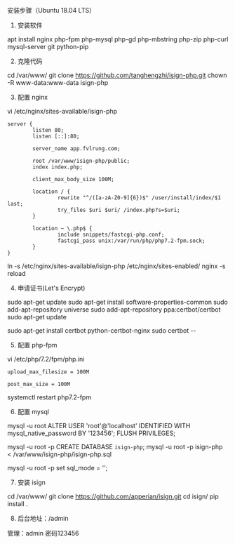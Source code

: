 安装步骤（Ubuntu 18.04 LTS）

1. 安装软件

apt install nginx php-fpm php-mysql php-gd php-mbstring php-zip php-curl mysql-server git python-pip

2. 克隆代码

cd /var/www/
git clone https://github.com/tanghengzhi/isign-php.git
chown -R www-data:www-data isign-php

3. 配置 nginx

vi /etc/nginx/sites-available/isign-php
```
server {
        listen 80;
        listen [::]:80;

        server_name app.fvlrung.com;

        root /var/www/isign-php/public;
        index index.php;

        client_max_body_size 100M;

        location / {
                rewrite "^/([a-zA-Z0-9]{6})$" /user/install/index/$1 last;
                try_files $uri $uri/ /index.php?s=$uri;
        }

        location ~ \.php$ {
                include snippets/fastcgi-php.conf;
                fastcgi_pass unix:/var/run/php/php7.2-fpm.sock;
        }
}
```
ln -s /etc/nginx/sites-available/isign-php /etc/nginx/sites-enabled/
nginx -s reload

4. 申请证书(Let's Encrypt)

sudo apt-get update
sudo apt-get install software-properties-common
sudo add-apt-repository universe
sudo add-apt-repository ppa:certbot/certbot
sudo apt-get update

sudo apt-get install certbot python-certbot-nginx
sudo certbot --

5. 配置 php-fpm

vi /etc/php/7.2/fpm/php.ini
```
upload_max_filesize = 100M

post_max_size = 100M
```
systemctl restart php7.2-fpm

6. 配置 mysql

mysql -u root
ALTER USER 'root'@'localhost' IDENTIFIED WITH mysql_native_password BY '123456';
FLUSH PRIVILEGES;

mysql -u root -p
CREATE DATABASE `isign-php`;
mysql -u root -p isign-php < /var/www/isign-php/isign-php.sql

mysql -u root -p
set sql_mode = '';

7. 安装 isign

cd /var/www/
git clone https://github.com/apperian/isign.git
cd isign/
pip install .

8. 后台地址：/admin

 管理：admin 密码123456